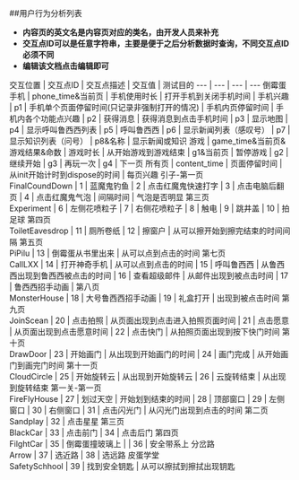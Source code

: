##用户行为分析列表

- **内容页的英文名是内容页对应的类名，由开发人员来补充**
- **交互点ID可以是任意字符串，主要是便于之后分析数据时查询，不同交互点ID必须不同**
- **编辑该文档点击编辑即可**


交互位置 | 交互点ID | 交互点描述 | 交互值 | 测试目的
---   | ---     | --- | ---
倒霉蛋手机 | phone_time&当前页 | 手机使用时长 | 打开手机到关闭手机时间 | 手机兴趣
 | p1 | 手机单个页面停留时间(只记录非强制打开的情况) | 手机内页停留时间 | 手机内各个功能点兴趣
 | p2 | 获得消息 | 获得消息到点击手机时间
 | p3 | 显示地图
 | p4 | 显示呼叫鲁西西列表
 | p5 | 呼叫鲁西西
 | p6 | 显示新闻列表（感叹号）
 | p7 | 显示知识列表（问号）
 | p8&名称 | 显示新闻或知识
游戏 | game_time&当前页&游戏结果&命数 | 游戏时长 | 从开始游戏到游戏结束
 | g1&当前页 | 暂停游戏
 | g2 | 继续开始
 | g3 | 再玩一次
 | g4 | 下一页
所有页 | content_time | 页面停留时间 | 从init开始计时到dispose的时间 | 每页兴趣
引子-第一页<br>FinalCoundDown | 1 | 蓝魔鬼钓鱼 
 | 2 | 点击红魔鬼快速打字
 | 3 | 点击电脑后翻页
 | 4 | 点击红魔鬼气泡 | 间隔时间 | 气泡是否明显
第三页<br>Experiment | 6 | 左侧花喷粒子
 | 7 | 右侧花喷粒子
 | 8 | 触电
 | 9 | 跳井盖
 | 10 | 拍足球
第四页<br>ToiletEavesdrop | 11 | 厕所卷纸
 | 12 | 擦窗户 | 从可以擦开始到擦完结束的时间间隔
第五页<br>PiPilu | 13 | 倒霉蛋从书里出来 | 从可以点到点击的时间
第七页<br>CallLXX | 14 | 打开神奇手机 | 从可以点到点击的时间
 | 15 | 呼叫鲁西西 | 从鲁西西出现到鲁西西被点击的时间
 | 16 | 查看超级邮件 | 从邮件出现到被点击时间
 | 17 | 鲁西西招手动画 |
第八页<br>MonsterHouse | 18 | 大号鲁西西招手动画
 | 19 | 礼盒打开 | 出现到被点击时间
第九页<br>JoinScean | 20 | 点击拍照 | 从页面出现到点击进入拍照页面时间
 | 21 | 点击愿意 | 从页面出现到点击愿意时间
 | 22 | 点击快门 | 从拍照页面出现到按下快门时间
第十页<br>DrawDoor | 23 | 开始画门 | 从出现到开始画门的时间
 | 24 | 画门完成 | 从开始画门到画完门时间
第十一页<br>CloudCircle | 25 | 开始旋转云 | 从出现到开始旋转云
 | 26 | 云旋转结束 | 从出现到旋转结束
第一关-第一页<br>FireFlyHouse | 27 | 划过天空 | 开始划到结束的时间 
 | 28 | 顶部窗口 
 | 29 | 左侧窗口
 | 30 | 右侧窗口
 | 31 | 点击闪光门 | 从闪光门出现到点击的时间
第二页<br>Sandplay | 32 | 点击星星
第三页<br>BlackCar | 33 | 点击前门 
 | 34 | 点击后门
第四页<br>FilghtCar | 35 | 倒霉蛋撞玻璃上 |
 | 36 | 安全带系上
分岔路<br>Arrow | 37 | 选近路
 | 38 | 选远路
皮蛋学堂<br>SafetySchhool | 39 | 找到安全钥匙 | 从可以擦拭到擦拭出现钥匙